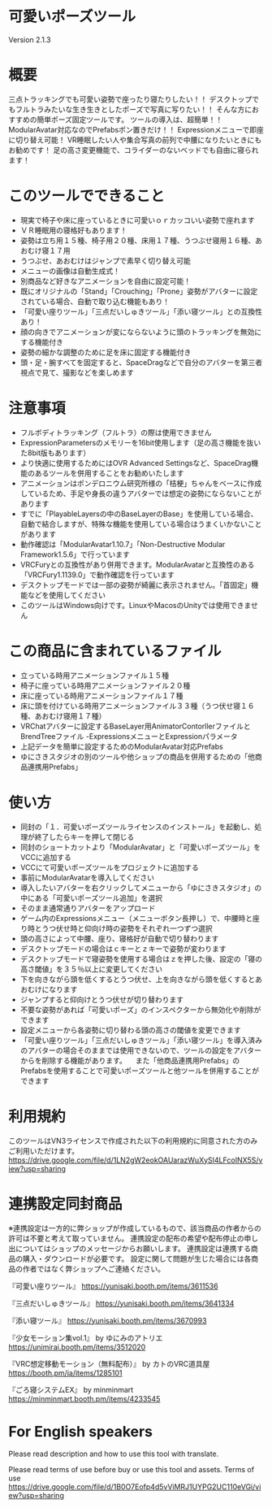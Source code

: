 # 可愛いポーズツール
Version 2.1.3

# 概要
三点トラッキングでも可愛い姿勢で座ったり寝たりしたい！！
デスクトップでもフルトラみたいな生き生きとしたポーズで写真に写りたい！！
そんな方におすすめの簡単ポーズ固定ツールです。
ツールの導入は、超簡単！！ModularAvatar対応なのでPrefabsポン置きだけ！！
Expressionメニューで即座に切り替え可能！
VR睡眠したい人や集合写真の前列で中腰になりたいときにもお勧めです！
足の高さ変更機能で、コライダーのないベッドでも自由に寝られます！

# このツールでできること
- 現実で椅子や床に座っているときに可愛いｏｒカッコいい姿勢で座れます
- ＶＲ睡眠用の寝格好もあります！
- 姿勢は立ち用１５種、椅子用２０種、床用１７種、うつぶせ寝用１６種、あおむけ寝１７用
- うつぶせ、あおむけはジャンプで素早く切り替え可能
- メニューの画像は自動生成式！
- 別商品など好きなアニメーションを自由に設定可能！
- 既にオリジナルの「Stand」「Crouching」「Prone」姿勢がアバターに設定されている場合、自動で取り込む機能もあり！
- 「可愛い座りツール」「三点だいしゅきツール」「添い寝ツール」との互換性あり！
- 顔の向きでアニメーションが変にならないように頭のトラッキングを無効にする機能付き
- 姿勢の細かな調整のために足を床に固定する機能付き
- 頭・足・腕すべてを固定すると、SpaceDragなどで自分のアバターを第三者視点で見て、撮影などを楽しめます

# 注意事項
- フルボディトラッキング（フルトラ）の際は使用できません
- ExpressionParametersのメモリーを16bit使用します（足の高さ機能を抜いた8bit版もあります）
- より快適に使用するためにはOVR Advanced Settingsなど、SpaceDrag機能のあるツールを併用することをお勧めいたします
- アニメーションはポンデロニウム研究所様の「桔梗」ちゃんをベースに作成しているため、手足や身長の違うアバターでは想定の姿勢にならないことがあります
- すでに「PlayableLayersの中のBaseLayerのBase」を使用している場合、自動で結合しますが、特殊な機能を使用している場合はうまくいかないことがあります
- 動作確認は「ModularAvatar1.10.7」「Non-Destructive Modular Framework1.5.6」で行っています
- VRCFuryとの互換性があり併用できます。ModularAvatarと互換性のある「VRCFury1.1139.0」で動作確認を行っています
- デスクトップモードでは一部の姿勢が綺麗に表示されません。「首固定」機能などを使用してください
- このツールはWindows向けです。LinuxやMacosのUnityでは使用できません

# この商品に含まれているファイル
- 立っている時用アニメーションファイル１５種
- 椅子に座っている時用アニメーションファイル２０種
- 床に座っている時用アニメーションファイル１７種
- 床に頭を付けている時用アニメーションファイル３３種（うつ伏せ寝１６種、あおむけ寝用１７種）
- VRChatアバターに設定するBaseLayer用AnimatorContorllerファイルとBrendTreeファイル
-ExpressionsメニューとExpressionパラメータ
- 上記データを簡単に設定するためのModularAvatar対応Prefabs
- ゆにさきスタジオの別のツールや他ショップの商品を併用するための「他商品連携用Prefabs」

# 使い方
- 同封の「１．可愛いポーズツールライセンスのインストール」を起動し、処理が終了したらキーを押して閉じる
- 同封のショートカットより「ModularAvatar」と「可愛いポーズツール」をVCCに追加する
- VCCにて可愛いポーズツールをプロジェクトに追加する
- 事前にModularAvatarを導入してください
- 導入したいアバターを右クリックしてメニューから「ゆにさきスタジオ」の中にある「可愛いポーズツール追加」を選択
- そのまま通常通りアバターをアップロード
- ゲーム内のExpressionsメニュー（メニューボタン長押し）で、中腰時と座り時とうつ伏せ時と仰向け時の姿勢をそれぞれ一つずつ選択
- 頭の高さによって中腰、座り、寝格好が自動で切り替わります
- デスクトップモードの場合はｃキーとｚキーで姿勢が変わります
- デスクトップモードで寝姿勢を使用する場合はｚを押した後、設定の「寝の高さ閾値」を３５％以上に変更してください
- 下を向きながら頭を低くするとうつ伏せ、上を向きながら頭を低くするとあおむけになります
- ジャンプすると仰向けとうつ伏せが切り替わります
- 不要な姿勢があれば「可愛いポーズ」のインスペクターから無効化や削除ができます
- 設定メニューから各姿勢に切り替わる頭の高さの閾値を変更できます
- 「可愛い座りツール」「三点だいしゅきツール」「添い寝ツール」を導入済みのアバターの場合そのままでは使用できないので、ツールの設定をアバターからを削除する機能があります。
　また「他商品連携用Prefabs」のPrefabsを使用することで可愛いポーズツールと他ツールを併用することができます

# 利用規約
このツールはVN3ライセンスで作成された以下の利用規約に同意された方のみご利用いただけます。
https://drive.google.com/file/d/1LN2gW2eokOAUarazWuXySI4LFcoINX5S/view?usp=sharing

# 連携設定同封商品
※連携設定は一方的に弊ショップが作成しているもので、該当商品の作者からの許可は不要と考えて取っていません。
連携設定の配布の希望や配布停止の申し出についてはショップのメッセージからお願いします。
連携設定は連携する商品の購入・ダウンロードが必要です。
設定に関して問題が生じた場合には各商品の作者ではなく弊ショップへご連絡ください。

『可愛い座りツール』
https://yunisaki.booth.pm/items/3611536

『三点だいしゅきツール』
https://yunisaki.booth.pm/items/3641334

『添い寝ツール』
https://yunisaki.booth.pm/items/3670993

『少女モーション集vol.1』 by ゆにみのアトリエ
https://unimirai.booth.pm/items/3512020

『VRC想定移動モーション（無料配布）』 by カトのVRC道具屋
https://booth.pm/ja/items/1285101

『ごろ寝システムEX』 by minminmart
https://minminmart.booth.pm/items/4233545


# For English speakers
Please read description and how to use this tool with translate.

Please read terms of use before buy or use this tool and assets.
Terms of use
https://drive.google.com/file/d/1B0O7Eofp4d5vViMRJ1UYPG2UC110eVGi/view?usp=sharing
